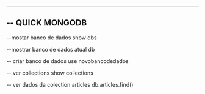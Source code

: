 --------------------------------------
-- QUICK MONGODB
--------------------------------------
--mostar banco de dados
show dbs

--mostrar banco de dados atual
db

-- criar banco de dados
use novobancodedados

-- ver collections
show collections

-- ver dados da colection articles
db.articles.find()
